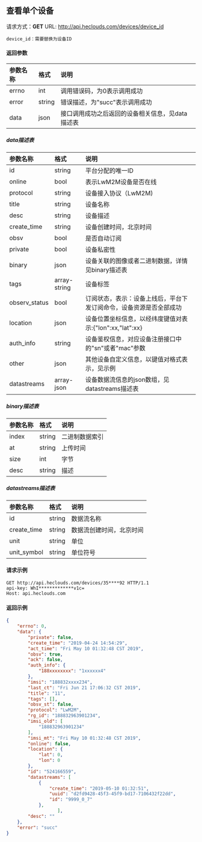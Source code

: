 ﻿查看单个设备
---

请求方式：**GET**
URL: http://api.heclouds.com/devices/device_id

    device_id：需要替换为设备ID


#### 返回参数
参数名称 | 格式 | 说明
:- | :- | :- 
errno | int | 调用错误码，为0表示调用成功
error | string | 错误描述，为"succ"表示调用成功
data | json | 接口调用成功之后返回的设备相关信息，见data描述表


##### data描述表

参数名称 | 格式 | 说明
:- | :- | :- 
id | string | 平台分配的唯一ID
online | bool | 表示LwM2M设备是否在线
protocol | string | 设备接入协议（LwM2M)
title | string | 设备名称
desc | string | 设备描述
create_time | string | 设备创建时间，北京时间
obsv | bool | 是否自动订阅
private | bool | 设备私密性
binary | json | 设备关联的图像或者二进制数据，详情见binary描述表
tags | array-string | 设备标签
observ_status|bool|订阅状态，表示：设备上线后，平台下发订阅命令，设备资源是否全部成功
location | json | 设备位置坐标信息，以经纬度键值对表示:{"lon":xx,"lat":xx}
auth_info | string | 设备鉴权信息，对应设备注册接口中的"sn"或者"mac"参数
other | json | 其他设备自定义信息，以键值对格式表示，见示例
datastreams | array-json | 设备数据流信息的json数组，见datastreams描述表


##### binary描述表
参数名称 | 格式 | 说明
:- | :- | :-
index | string | 二进制数据索引
at | string | 上传时间
size | int | 字节
desc | string | 描述

##### datastreams描述表

参数名称 | 格式 | 说明
:- | :- | :- 
id | string | 数据流名称
create_time | string | 数据流创建时间，北京时间
unit | string | 单位
unit_symbol | string | 单位符号

#### 请求示例
```text
GET http://api.heclouds.com/devices/35****92 HTTP/1.1
api-key: WhI*************v1c=
Host: api.heclouds.com

```


#### 返回示例
```json
{
    "errno": 0,
    "data": {
        "private": false,
        "create_time": "2019-04-24 14:54:29",
        "act_time": "Fri May 10 01:32:48 CST 2019",
        "obsv": true,
        "ack": false,
        "auth_info": {
            "188xxxxxxxx": "1xxxxxx4"
        },
        "imsi": "188832xxxx234",
        "last_ct": "Fri Jun 21 17:06:32 CST 2019",
        "title": "11",
        "tags": [],
        "obsv_st": false,
        "protocol": "LwM2M",
        "rg_id": "188832963901234",
        "imsi_old": [
            "188832963901234"
        ],
        "imsi_mt": "Fri May 10 01:32:48 CST 2019",
        "online": false,
        "location": {
            "lat": 0,
            "lon": 0
        },
        "id": "524166559",
        "datastreams": [
            {
                "create_time": "2019-05-10 01:32:51",
                "uuid": "d2fd9428-45f3-45f9-bd17-7106432f22dd",
                "id": "9999_0_7"
            },
                   ],
        "desc": ""
    },
    "error": "succ"
}	
```